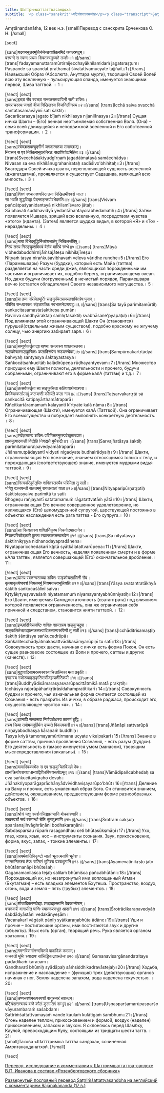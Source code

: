 ```yaml
---
title: Шаттримшаттаттвасандоха
subtitle: '<p class="sanskrit">षट्त्रिंशत्तत्त्वसन्दोह</p><p class="transcript">Ṣaṭtriṁśattattvasandoha</p>Собрание тридцати шести таттв'
---
```


Amṛtānandanātha, 12 век н.э.
[small]Перевод с санскрита Ерченкова О. Н. [/small]

[sect]

[sans]यदयमनुत्तरमूर्तिर्नजेच्छयाखिलमिदं जगत्स्रष्टुम्।  
पस्पन्दे स स्पन्दः प्रथमः शिवतत्त्वमुच्यते तज्ज्ञैः॥१॥[/sans]
[trans]Yadayamanuttaramūrtirnijecchayākhilamidaṁ jagatsraṣṭum।  
Paspande sa spandaṭ prathamaṭ śivatattvamucyate tajjñaiṭ॥1॥[/trans]
Наивысший Образ (Абсолюта, Ануттара мурти), творящий Своей Волей всю эту вселенную - пульсирующая спанда, именуется знающими первой, Шива таттвой. ।   1 ।  


[/sect] [sect]  
[sans]इच्छा सैव स्वच्छा सन्ततसमवायिनी सती शक्तिः।  
सचराचरस्य जगतो बीजं निखिलस्य निजनिलीनस्य॥२॥[/sans]
[trans]Icchā saiva svacchā santatasamavāyinī sati śaktiḥ।  
Sacarācarasya jagato bījaṁ nikhilasya nijanilīnasya॥2॥[/trans]
Сущая иччха Шакти – (Его) вечная неотъемлемая собственная Воля. (Она) – семя всей движущейся и неподвижной вселенной и Его собственной трансформации. ।   2 ।  


[/sect] [sect]  
[sans]स्वेच्छाशक्त्युद्गीर्णं जगदात्मतया समाच्छाद्य।  
निवसन् स एव निखिलानुग्रहनिरतः सदाशिवोऽभिहितः॥३॥[/sans]
[trans]Svecchāśaktyudgīrṇaṁ jagadātmatayā samācchādya।  
Nivasan sa eva nikhilānugrahanirataḥ sadāśivo'bhihitaḥ॥3॥[/trans]
Благодаря Своей иччха шакти, переполняющей сущность вселенной (джагатдатма), проявляется и существует Садашива, являющий всю милость.।   3 ।  


[/sect] [sect]  
[sans]विश्वं पश्चात्पश्यनिदन्तया निखिलमीश्वरो जातः।  
सा भवति शुद्धविद्या येदन्ताहन्तयोरभेदमतिः॥४॥[/sans]
[trans]Viśvaṁ pañcātpaśyanidantayā nikhilamīśvaro jātaḥ।  
Sā bhavati śuddhavidyā yedantāhantayorabhedamatiḥ॥4॥[/trans]
Затем появляется Ишвара, зрящий всю вселенную, посредством чувства «этого» (иданта). (Затем) является шуддха видья, в которой «Я» и «То» - нераздельны. ।   4 ।  


[/sect] [sect]  
[sans]माया विभेदबुद्धिर्निजांशजातेषु निखिलजीवेषु।  
नित्यं तस्य निरङ्कुशविभवं वेलेव वारिधे रुन्धे॥५॥[/sans]
[trans]Māyā vibhedabuddhirnijāṁśajāteṣu nikhilajīveṣu।  
Nityaṁ tasya niraṅkuśavibhavaṁ veleva vāridhe rundhe॥5॥[/trans]
Его (Парамешвары) Разум (буддхи), который есть Майа (таттва) разделяется на части среди джив, являющихся порожденными им частями и ограничивает их, подобно берегу, ограничивающему океан. Но, даже будучи (погруженным) в нечистый порядок, Парамешвара вечно (остается обладателем) Своего независимого могущества.।  5।  

[/sect] [sect]  
[sans]स तया परिमितमूर्तिः सङ्कुचितसमस्तशक्तिरेष पुमान्।  
रविरिव सन्ध्यारक्तः संहृतशक्तिः स्वभासनेऽप्यपटुः॥६॥[/sans]
[trans]Sa tayā parimitamūrtiḥ saṅkucitasamastaśaktireṣa pumān।  
Raviriva sandhyāraktaḥ saṁhṛtaśaktiḥ svabhāsane'pyapaṭuḥ॥6॥[/trans]
Под влиянием этой ограничивающей Шакти Он (становится) пурушей(отдельным живым существом), подобно красному не жгучему солнцу, чью энергию забирает заря.।  6।  

[/sect] [sect]  
[sans]सम्पूर्णकर्तृताद्या बह्व्यः सन्त्यस्य शक्तयस्तस्य।  
सङ्कोचात्सङ्कुचिताः कलादिरूपेण रूढयन्त्येवम्॥७॥[/sans]
[trans]Sampūrṇakartṛtādyā bahvyaḥ santyasya śaktayastasya।  
Saṅkocātsaṅkucitāḥ kalādirūpeṇa rūḍhayantyevam॥7॥[/trans]
Множество присущих ему Шакти полноты, деятельности и прочего, будучи собранными, ограничивают его в форме калА (таттвы) и т.д.।  7।  

[/sect] [sect]  
[sans]तत्सर्वकर्तृता सा सङ्कुचिता कतिपयार्थमात्रपरा।  
किञ्चित्कर्तारममुं कलयन्ती कीर्त्यते कला नाम॥८॥[/sans]
[trans]Tatsarvakartṛtā sā saṅkucitā katipayārthamātraparā।  
Kiñcitkartāramamuṁ kalayantī kīrtyate kalā nāma॥8॥[/trans]
Ограничивающая (Шакти), именуется калА (Таттвой). Она ограничивает Его всемогущество и побуждает выполнять конкретную деятельность. ।  8।  

[/sect] [sect]  
[sans]सर्वज्ञतास्य शक्तिः परिमिततनुरल्पवेद्यमात्रपरा।  
ज्ञानमुत्पादयन्ती विद्येति निगद्यते बुधैराद्यैः॥९॥[/sans]
[trans]Sarvajñatāsya śaktiḥ parimitatanuralpavedyamātraparā।  
Jñānamutpādayantī vidyeti nigadyate budhairādyaiḥ॥9॥[/trans]
Шакти, ограничивающая Его всезнание, знанием относящимся только к телу, и порождающая (соответствующее) знание, именуется мудрыми видья таттвой.।  9।  

[/sect] [sect]  
[sans]नित्यपरिपूर्णतृप्तिः शक्तिस्तस्यैव परिमिता तु सती।  
भोगेषु रञ्जयन्ती सततममुं रागतत्त्वतां याता॥१०॥[/sans]
[trans]Nityaparipūrṇatṛptiḥ śaktistasyaiva parimitā tu satī।  
Bhogeṣu rañjayantī satatamamuṁ rāgatattvatāṁ yātā॥10॥[/trans]
Шакти, ограничивающая Его вечное совершенное удовлетворение, но являющаяся (Его) целомудренной супругой, царствующей постоянно в объектах наслаждения есть рага таттва - Его супруга.।  10।  

[/sect] [sect]  
[sans]सा नित्यतास्य शक्तिर्निकृष्य निधनोदयप्रदानेन।  
नियतपरिच्छेदकरी कॢप्ता स्यात्कालतत्त्वरूपेण॥११॥[/sans]
[trans]Sā nityatāsya śaktirnikṛṣya nidhanodayapradānena।  
Niyataparicchedakarī kḷptā syātkālatattvarūpeṇa॥11॥[/trans]
Шакти, ограничивающая Его вечность, наделяя появлением смерти и в форме кАла таттвы, является совершающей (Его) окончательное дробление.।  11।  

[/sect] [sect]  
[sans]यास्य स्वतन्त्रताख्या शक्तिः सङ्कोचशालिनी सैव।  
कृत्याकृत्येष्ववशं नियतममुं नियमयन्त्यभून्नियतिः॥१२॥[/sans]
[trans]Yāsya svatantratākhyā śaktiḥ saṅkocaśālinī saiva।  
Kṛtyākṛtyeṣvavaśaṁ niyatamamuṁ niyamayantyabhūnniyatiḥ॥12॥[/trans]
Его Шакти, именуемая Самодостаточность (сватантрата) под влиянием которой появляется ограниченность, она же ограничивая себя причиной и следствием, становится нияти таттвой. ।  12।  

[/sect] [sect]  
[sans]इच्छादित्रिसमष्टिः शक्तिः शान्तास्य सङ्कुचद्रूपा।  
सङ्कलितेच्छाद्यात्मकसत्त्वादिकसाम्यरूपिणी तु सती॥१३॥[/sans]
[trans]Icchāditrisamaṣṭiḥ śaktiḥ śāntāsya saṅkucadrūpā।  
Saṅkalitecchādyātmakasattvādikasāmyarūpiṇī tu satī॥13॥[/trans]
Совокупность трех шакти, начиная с иччхи есть форма Покоя. Он есть сущее равновесие состоящее из Воли и прочего, саттвы и других (качеств).।  13।  

[/sect] [sect]  
[sans]बुद्ध्यादिसामरस्यस्वरूपचित्तात्मिका मता प्रकृतिः।  
इच्छास्य रजोरूपाहङ्कृतिरासीदहम्प्रतीतिकरी॥१४॥[/sans]
[trans]Buddhyādisāmarasyasvarūpacittātmikā matā prakṛtiḥ।  
Icchāsya rajorūpāhaṅkṛtirāsīdahampratītikarī॥14॥[/trans]
Совокупность буддхи и прочего, чья изначальная форма считается состоящей из Сознания - есть пракрити. Из иччхи, в образе раджаса, происходит эго, осуществляющее чувство «я». ।  14।  

[/sect] [sect]  
[sans]ज्ञानापि सत्त्वरूपा निर्णयबोधस्य कारणं बुद्धिः।  
तस्य क्रिया तमोमयमूर्तिर्मन उच्यते विकल्पकरी॥१५॥[/sans]
[trans]Jñānāpi sattvarūpā nirṇayabodhasya kāraṇaṁ buddhiḥ।  
Tasya kriyā tamomayamūrtirmana ucyate vikalpakarī॥15॥[/trans]
Знание в форме саттвы, причина проявления Сознания, - есть разум (буддхи). Его деятельность в тамасе именуется умом (манасом), творящим мыслепредставления (викальпы). ।  15।  

[/sect] [sect]  
[sans]वामादिपञ्चभेदः स एव सङ्कुचितविग्रहो देवः।  
ज्ञानक्रियोपरागप्राधान्याद्विविधविषयरूपोऽभूत्॥१६॥[/sans]
[trans]Vāmādipañcabhedaḥ sa eva saṅkucitavigraho devaḥ।  
Jñānakriyoparāgaprādhānyādvividhaviṣayarūpo'bhūt॥16॥[/trans]
Деление на Ваму и прочих, есть умаленный образ Бога. Он становится знанием, действием, окрашиванием, предшествующим форме разнообразных объектов. ।  16।  

[/sect] [sect]  
[sans]श्रोत्रं चक्षुः स्पर्शनजिह्वाघ्राणानि बोधकरणानि।  
शब्दस्पर्शौ रूपं रसगन्धौ चेति भूतसूक्ष्माणि॥१७॥[/sans]
[trans]Śrotraṁ cakṣuḥ sparśanajihvāghrāṇāni bodhakaraṇāni।  
Śabdasparśau rūpaṁ rasagandhau ceti bhūtasūkṣmāṇi॥17॥[/trans]
Ухо, глаз, кожа, язык, нос – инструменты сознания. Звук, прикосновение, форма, вкус, запах, - тонкие элементы.।  17।  

[/sect] [sect]  
[sans]अयमेवातिनिकृष्टो जातो भूतात्मनापि भूतेशः।  
गगनमनिलश्च तेजः सलिलं भूमिश्च पञ्चभूतानि॥१८॥[/sans]
[trans]Ayamevātinikṛṣṭo jāto bhūtātmanāpi bhūteśaḥ।  
Gaganamanilaśca tejaḥ salilaṁ bhūmiśca pañcabhūtāni॥18॥[/trans]
Порождающий их, но незатронутый ими воплощенный Атман (Бхутатман) – есть владыка элементов Бхутеша. Пространство, воздух, огонь, вода и земля – пять (грубых) элементов.।  18।  

[/sect] [sect]  
[sans]श्रोत्रादिकरणवेद्याः शब्दाद्यास्तानि वेदकान्येषाम्।  
वचनकरी वागासीत् पाणिः स्यात्करणभूत आदाने॥१९॥[/sans]
[trans]Śrotrādikaraṇavedyāḥ śabdādyāstāni vedakānyeṣām।  
Vacanakarī vāgāsīt pāṇiḥ syātkaraṇabhūta ādāne॥19॥[/trans]
Уши и прочие – постигающие органы, ими постигаются звук и другие (объекты). Язык есть (орган), творящий речь. Рука является органом хватания.।  19।  

[/sect] [sect]  
[sans]गमनविसर्गानन्दत्रितये पादादिकं करणम्।  
गन्धवती भूमिः स्यादापः सांसिद्धिकद्रवास्तेजः॥२०॥[/sans]
Gamanavisargānandatritaye pādādikaṁ karaṇam।  
Gandhavatī bhūmiḥ syādāpaḥ sāṁsiddhikadravāstejaḥ॥20॥[/trans]
Ходьба, испражнение и наслаждение – (функция) трех (действующих) органов начиная с ног. Земля наделена запахом, вода наделена текучестью. ।  20।  

[/sect] [sect]  
[sans]उष्णस्पर्शमरूपस्पर्शो वायुरम्बरं सशब्दम्।  
षट्त्रिंशत्तत्त्वमयं वन्दे कौलं कुलातिगं शम्भुम्॥२१॥[/sans]
[trans]Uṣṇasparśamarūpasparśo vāyurambaraṁ saśabdam।  
Ṣaṭtriṁśattattvamayaṁ vande kaulaṁ kulātigaṁ śambhum॥21॥[/trans]
Огонь наделен теплом, прикосновением и формой, воздух (наделен) прикосновением, запахом и звуком. Я склоняюсь перед Шамбху, Каулой, превосходящим Кулу, состоящим из тридцати шести таттв. ।  21।  
[small]Такова «Шатттримша таттва сандоха», сочиненная Амритананданатхой. [/small]

[/sect]

[Перевод, исследование и комментарии к Шаттримшаттаттва-сандохе В.П. Иванова в составе «Розенберговского сборника»](SHattrimshattattva-sandoha.pdf)

[Развернутый пословный перевод Ṣaṭtriṁśattattvasandoha на английский с комментарием Rājānakānanda (17 в.)](https://www.sanskrit-trikashaivism.com/ru/shattrimshattattvasandoha-1-trika-scriptures-non-dual-shaivism-of-kashmir-ru/544)
